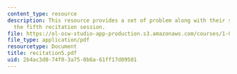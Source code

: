 ```yaml
---
content_type: resource
description: This resource provides a set of problem along with their solutions for
  the fifth recitation session.
file: https://ol-ocw-studio-app-production.s3.amazonaws.com/courses/1-060-engineering-mechanics-ii-spring-2006/2b4ac3d074f03a750b6a61ff17d09501_recitation5.pdf
file_type: application/pdf
resourcetype: Document
title: recitation5.pdf
uid: 2b4ac3d0-74f0-3a75-0b6a-61ff17d09501
---
```

